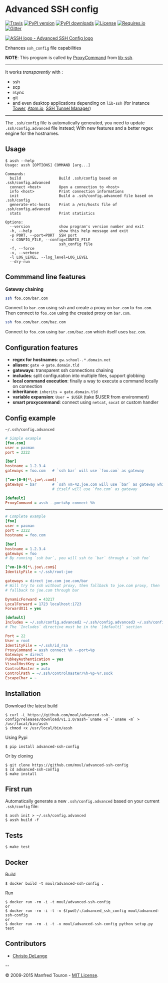 Advanced SSH config
===================

[![Travis](https://img.shields.io/travis/moul/advanced-ssh-config.svg)](https://travis-ci.org/moul/advanced-ssh-config)
[![PyPI version](https://img.shields.io/pypi/v/advanced-ssh-config.svg)](https://pypi.python.org/pypi/advanced-ssh-config/)
[![PyPI downloads](https://img.shields.io/pypi/dm/advanced-ssh-config.svg)]()
[![License](https://img.shields.io/pypi/l/advanced-ssh-config.svg?style=flat)](https://github.com/moul/advanced-ssh-config/blob/develop/LICENSE.md)
[![Requires.io](https://img.shields.io/requires/github/moul/advanced-ssh-config.svg)](https://requires.io/github/moul/advanced-ssh-config/requirements/)
[![Gitter](https://img.shields.io/badge/chat-gitter-ff69b4.svg)](https://gitter.im/moul/advanced-ssh-config)

[![ASSH logo - Advanced SSH Config logo](https://raw.githubusercontent.com/moul/advanced-ssh-config/develop/assets/assh.jpg)](https://github.com/moul/advanced-ssh-config)

Enhances `ssh_config` file capabilities

**NOTE**: This program is called by [ProxyCommand](http://en.wikibooks.org/wiki/OpenSSH/Cookbook/Proxies_and_Jump_Hosts#ProxyCommand_with_Netcat) from [lib-ssh](https://www.libssh.org).

---

It works *transparently* with :

- ssh
- scp
- rsync
- git
- and even desktop applications depending on `lib-ssh` (for instance [Tower](http://www.git-tower.com), [Atom.io](https://atom.io), [SSH Tunnel Manager](http://projects.tynsoe.org/fr/stm/))

---

The `.ssh/config` file is automatically generated, you need to update
`.ssh/config.advanced` file instead;
With new features and a better regex engine for the hostnames.

## Usage

```console
$ assh --help
Usage: assh [OPTIONS] COMMAND [arg...]

Commands:
  build                 Build .ssh/config based on .ssh/config.advanced
  connect <host>        Open a connection to <host>
  info <host>           Print connection informations
  init                  Build a .ssh/config.advanced file based on .ssh/config
  generate-etc-hosts    Print a /etc/hosts file of .ssh/config.advanced
  stats                 Print statistics

Options:
  --version             show program's version number and exit
  -h, --help            show this help message and exit
  -p PORT, --port=PORT  SSH port
  -c CONFIG_FILE, --config=CONFIG_FILE
                        ssh_config file
  -f, --force
  -v, --verbose
  -l LOG_LEVEL, --log_level=LOG_LEVEL
  --dry-run
```

## Commmand line features

**Gateway chaining**

```bash
ssh foo.com/bar.com
```

Connect to `bar.com` using ssh and create a proxy on `bar.com` to `foo.com`. Then connect to `foo.com` using the created proxy on `bar.com`.

```bash
ssh foo.com/bar.com/baz.com
```

Connect to `foo.com` using `bar.com/baz.com` which itself uses `baz.com`.

## Configuration features

- **regex for hostnames**: `gw.school-.*.domain.net`
- **aliases**: `gate` -> `gate.domain.tld`
- **gateways**: transparent ssh connections chaining
- **includes**: split configuration into multiple files, support globbing
- **local command execution**: finally a way to execute a command locally on connection
- **inheritance**: `inherits = gate.domain.tld`
- **variable expansion**: `User = $USER` (take $USER from environment)
- **smart proxycommand**: connect using `netcat`, `socat` or custom handler

## Config example

`~/.ssh/config.advanced`

```ini
# Simple example
[foo.com]
user = pacman
port = 2222

[bar]
hostname = 1.2.3.4
gateways = foo.com   # `ssh bar` will use `foo.com` as gateway

[^vm-[0-9]*\.joe\.com$]
gateways = bar       # `ssh vm-42.joe.com will use `bar` as gateway which
                     # itself will use `foo.com` as gateway

[default]
ProxyCommand = assh --port=%p connect %h
```

---

```ini
# Complete example
[foo]
user = pacman
port = 2222
hostname = foo.com

[bar]
hostname = 1.2.3.4
gateways = foo
# By running `ssh bar`, you will ssh to `bar` through a `ssh foo`

[^vm-[0-9]*\.joe\.com$]
IdentityFile = ~/.ssh/root-joe

gateways = direct joe.com joe.com/bar
# Will try to ssh without proxy, then fallback to joe.com proxy, then
# fallback to joe.com through bar

DynamicForward = 43217
LocalForward = 1723 localhost:1723
ForwardX11 = yes

[default]
Includes = ~/.ssh/config.advanced2 ~/.ssh/config.advanced3 ~/.ssh/configs/*/host.config
# The `Includes` directive must be in the `[default]` section

Port = 22
User = root
IdentityFile = ~/.ssh/id_rsa
ProxyCommand = assh connect %h --port=%p
Gateways = direct
PubkeyAuthentication = yes
VisualHostKey = yes
ControlMaster = auto
ControlPath = ~/.ssh/controlmaster/%h-%p-%r.sock
EscapeChar = ~
```

## Installation

Download the latest build

```console
$ curl -L https://github.com/moul/advanced-ssh-config/releases/download/v1.1.0/assh-`uname -s`-`uname -m` > /usr/local/bin/assh
$ chmod +x /usr/local/bin/assh
```

Using Pypi

```console
$ pip install advanced-ssh-config
```

Or by cloning

```console
$ git clone https://github.com/moul/advanced-ssh-config
$ cd advanced-ssh-config
$ make install
```

First run
---------

Automatically generate a new `.ssh/config.advanced` based on your
current `.ssh/config` file:

```console
$ assh init > ~/.ssh/config.advanced
$ assh build -f
```

Tests
-----

```console
$ make test
```

Docker
------

Build

```console
$ docker build -t moul/advanced-ssh-config .
```

Run

```console
$ docker run -rm -i -t moul/advanced-ssh-config
or
$ docker run -rm -i -t -v $(pwd)/:/advanced_ssh_config moul/advanced-ssh-config
or
$ docker run -rm -i -t -v moul/advanced-ssh-config python setup.py test
```

Contributors
------------

- [Christo DeLange](https://github.com/dldinternet)

--

© 2009-2015 Manfred Touron - [MIT License](https://github.com/moul/advanced-ssh-config/blob/master/License.txt).
